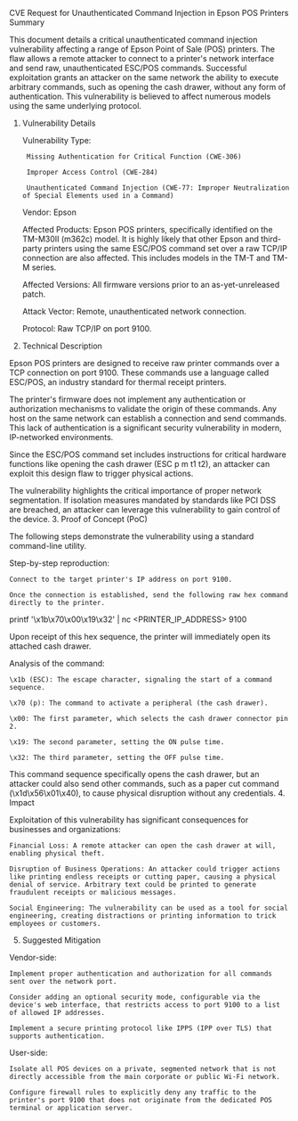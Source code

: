 CVE Request for Unauthenticated Command Injection in Epson POS Printers
Summary

This document details a critical unauthenticated command injection vulnerability affecting a range of Epson Point of Sale (POS) printers. The flaw allows a remote attacker to connect to a printer's network interface and send raw, unauthenticated ESC/POS commands. Successful exploitation grants an attacker on the same network the ability to execute arbitrary commands, such as opening the cash drawer, without any form of authentication. This vulnerability is believed to affect numerous models using the same underlying protocol.
1. Vulnerability Details

    Vulnerability Type:

        Missing Authentication for Critical Function (CWE-306)

        Improper Access Control (CWE-284)

        Unauthenticated Command Injection (CWE-77: Improper Neutralization of Special Elements used in a Command)

    Vendor: Epson

    Affected Products: Epson POS printers, specifically identified on the TM-M30II (m362c) model. It is highly likely that other Epson and third-party printers using the same ESC/POS command set over a raw TCP/IP connection are also affected. This includes models in the TM-T and TM-M series.

    Affected Versions: All firmware versions prior to an as-yet-unreleased patch.

    Attack Vector: Remote, unauthenticated network connection.

    Protocol: Raw TCP/IP on port 9100.

2. Technical Description

Epson POS printers are designed to receive raw printer commands over a TCP connection on port 9100. These commands use a language called ESC/POS, an industry standard for thermal receipt printers.

The printer's firmware does not implement any authentication or authorization mechanisms to validate the origin of these commands. Any host on the same network can establish a connection and send commands. This lack of authentication is a significant security vulnerability in modern, IP-networked environments.

Since the ESC/POS command set includes instructions for critical hardware functions like opening the cash drawer (ESC p m t1 t2), an attacker can exploit this design flaw to trigger physical actions.

The vulnerability highlights the critical importance of proper network segmentation. If isolation measures mandated by standards like PCI DSS are breached, an attacker can leverage this vulnerability to gain control of the device.
3. Proof of Concept (PoC)

The following steps demonstrate the vulnerability using a standard command-line utility.

Step-by-step reproduction:

    Connect to the target printer's IP address on port 9100.

    Once the connection is established, send the following raw hex command directly to the printer.

printf '\x1b\x70\x00\x19\x32' | nc <PRINTER_IP_ADDRESS> 9100

Upon receipt of this hex sequence, the printer will immediately open its attached cash drawer.

Analysis of the command:

    \x1b (ESC): The escape character, signaling the start of a command sequence.

    \x70 (p): The command to activate a peripheral (the cash drawer).

    \x00: The first parameter, which selects the cash drawer connector pin 2.

    \x19: The second parameter, setting the ON pulse time.

    \x32: The third parameter, setting the OFF pulse time.

This command sequence specifically opens the cash drawer, but an attacker could also send other commands, such as a paper cut command (\x1d\x56\x01\x40), to cause physical disruption without any credentials.
4. Impact

Exploitation of this vulnerability has significant consequences for businesses and organizations:

    Financial Loss: A remote attacker can open the cash drawer at will, enabling physical theft.

    Disruption of Business Operations: An attacker could trigger actions like printing endless receipts or cutting paper, causing a physical denial of service. Arbitrary text could be printed to generate fraudulent receipts or malicious messages.

    Social Engineering: The vulnerability can be used as a tool for social engineering, creating distractions or printing information to trick employees or customers.

5. Suggested Mitigation

Vendor-side:

    Implement proper authentication and authorization for all commands sent over the network port.

    Consider adding an optional security mode, configurable via the device's web interface, that restricts access to port 9100 to a list of allowed IP addresses.

    Implement a secure printing protocol like IPPS (IPP over TLS) that supports authentication.

User-side:

    Isolate all POS devices on a private, segmented network that is not directly accessible from the main corporate or public Wi-Fi network.

    Configure firewall rules to explicitly deny any traffic to the printer's port 9100 that does not originate from the dedicated POS terminal or application server.
